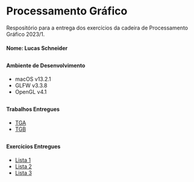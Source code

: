 # Processamento Gráfico

Respositório para a entrega dos exercícios da cadeira de Processamento Gráfico 2023/1.

#### Nome: Lucas Schneider

##

#### Ambiente de Desenvolvimento
- macOS v13.2.1
- GLFW v3.3.8
- OpenGL v4.1

##

#### Trabalhos Entregues

- [TGA](https://github.com/1lusca/Processamento-Grafico/tree/main/tga)
- [TGB](https://github.com/1lusca/Processamento-Grafico/tree/main/tgb)

##

#### Exercícios Entregues

- [Lista 1](https://github.com/1lusca/Processamento-Grafico/tree/main/lista-1)
- [Lista 2](https://github.com/1lusca/Processamento-Grafico/tree/main/lista-2)
- [Lista 3](https://github.com/1lusca/Processamento-Grafico/tree/main/lista-3)




